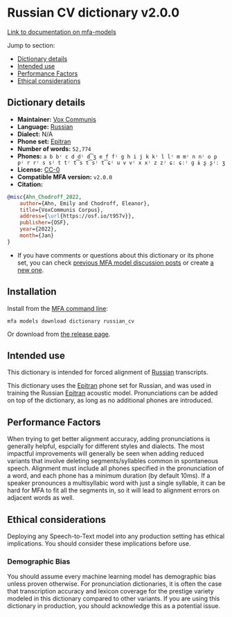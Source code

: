 
# Russian CV dictionary v2.0.0

[Link to documentation on mfa-models](https://mfa-models.readthedocs.io/en/main/dictionary/russian_cv.html)

Jump to section:

- [Dictionary details](#dictionary-details)
- [Intended use](#intended-use)
- [Performance Factors](#performance-factors)
- [Ethical considerations](#ethical-considerations)

## Dictionary details

- **Maintainer:** [Vox Communis](https://osf.io/t957v/)
- **Language:** [Russian](https://en.wikipedia.org/wiki/Russian_language)
- **Dialect:** N/A
- **Phone set:** [Epitran](https://github.com/dmort27/epitran)
- **Number of words:** `52,774`
- **Phones:** `a b bʲ c d dʲ d͡ʒ e f fʲ g h i j k kʲ l lʲ m mʲ n nʲ o p pʲ r rʲ s sʲ t tʲ t͡s t͡sʲ t͡ɕʲ u v vʲ x xʲ z zʲ ɕː ɕːʲ ɡ ɨ ʂ ʂʲː ʒ`
- **License:** [CC-0](https://creativecommons.org/publicdomain/zero/1.0/)
- **Compatible MFA version:** `v2.0.0`
- **Citation:**

```bibtex
@misc{Ahn_Chodroff_2022,
	author={Ahn, Emily and Chodroff, Eleanor},
	title={VoxCommunis Corpus},
	address={\url{https://osf.io/t957v}},
	publisher={OSF},
	year={2022},
	month={Jan}
}
```

- If you have comments or questions about this dictionary or its phone set, you can check [previous MFA model discussion posts](https://github.com/MontrealCorpusTools/mfa-models/discussions?discussions_q=Russian+CV+dictionary+v2.0.0) or create [a new one](https://github.com/MontrealCorpusTools/mfa-models/discussions/new).

## Installation

Install from the [MFA command line](https://montreal-forced-aligner.readthedocs.io/en/latest/user_guide/models/index.html):

```
mfa models download dictionary russian_cv
```

Or download from [the release page](https://github.com/MontrealCorpusTools/mfa-models/releases/tag/dictionary-russian_cv-v2.0.0).

## Intended use

This dictionary is intended for forced alignment of [Russian](https://en.wikipedia.org/wiki/Russian_language) transcripts.

This dictionary uses the [Epitran](https://github.com/dmort27/epitran) phone set for Russian, and was used in training the Russian [Epitran](https://github.com/dmort27/epitran) acoustic model. Pronunciations can be added on top of the dictionary, as long as no additional phones are introduced.

## Performance Factors

When trying to get better alignment accuracy, adding pronunciations is generally helpful, espcially for different styles and dialects. The most impactful improvements will generally be seen when adding reduced variants that involve deleting segments/syllables common in spontaneous speech.  Alignment must include all phones specified in the pronunciation of a word, and each phone has a minimum duration (by default 10ms). If a speaker pronounces a multisyllabic word with just a single syllable, it can be hard for MFA to fit all the segments in, so it will lead to alignment errors on adjacent words as well.

## Ethical considerations

Deploying any Speech-to-Text model into any production setting has ethical implications. You should consider these implications before use.

### Demographic Bias

You should assume every machine learning model has demographic bias unless proven otherwise. For pronunciation dictionaries, it is often the case that transcription accuracy and lexicon coverage for the prestige variety modeled in this dictionary compared to other variants. If you are using this dictionary in production, you should acknowledge this as a potential issue.
